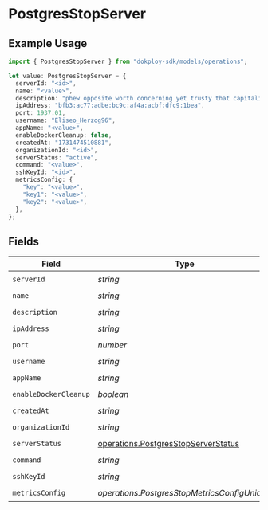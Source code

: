 # PostgresStopServer

## Example Usage

```typescript
import { PostgresStopServer } from "dokploy-sdk/models/operations";

let value: PostgresStopServer = {
  serverId: "<id>",
  name: "<value>",
  description: "phew opposite worth concerning yet trusty that capitalize",
  ipAddress: "bfb3:ac77:adbe:bc9c:af4a:acbf:dfc9:1bea",
  port: 1937.01,
  username: "Eliseo_Herzog96",
  appName: "<value>",
  enableDockerCleanup: false,
  createdAt: "1731474510881",
  organizationId: "<id>",
  serverStatus: "active",
  command: "<value>",
  sshKeyId: "<id>",
  metricsConfig: {
    "key": "<value>",
    "key1": "<value>",
    "key2": "<value>",
  },
};
```

## Fields

| Field                                                                                      | Type                                                                                       | Required                                                                                   | Description                                                                                |
| ------------------------------------------------------------------------------------------ | ------------------------------------------------------------------------------------------ | ------------------------------------------------------------------------------------------ | ------------------------------------------------------------------------------------------ |
| `serverId`                                                                                 | *string*                                                                                   | :heavy_check_mark:                                                                         | N/A                                                                                        |
| `name`                                                                                     | *string*                                                                                   | :heavy_check_mark:                                                                         | N/A                                                                                        |
| `description`                                                                              | *string*                                                                                   | :heavy_check_mark:                                                                         | N/A                                                                                        |
| `ipAddress`                                                                                | *string*                                                                                   | :heavy_check_mark:                                                                         | N/A                                                                                        |
| `port`                                                                                     | *number*                                                                                   | :heavy_check_mark:                                                                         | N/A                                                                                        |
| `username`                                                                                 | *string*                                                                                   | :heavy_check_mark:                                                                         | N/A                                                                                        |
| `appName`                                                                                  | *string*                                                                                   | :heavy_check_mark:                                                                         | N/A                                                                                        |
| `enableDockerCleanup`                                                                      | *boolean*                                                                                  | :heavy_check_mark:                                                                         | N/A                                                                                        |
| `createdAt`                                                                                | *string*                                                                                   | :heavy_check_mark:                                                                         | N/A                                                                                        |
| `organizationId`                                                                           | *string*                                                                                   | :heavy_check_mark:                                                                         | N/A                                                                                        |
| `serverStatus`                                                                             | [operations.PostgresStopServerStatus](../../models/operations/postgresstopserverstatus.md) | :heavy_check_mark:                                                                         | N/A                                                                                        |
| `command`                                                                                  | *string*                                                                                   | :heavy_check_mark:                                                                         | N/A                                                                                        |
| `sshKeyId`                                                                                 | *string*                                                                                   | :heavy_check_mark:                                                                         | N/A                                                                                        |
| `metricsConfig`                                                                            | *operations.PostgresStopMetricsConfigUnion2*                                               | :heavy_check_mark:                                                                         | N/A                                                                                        |
